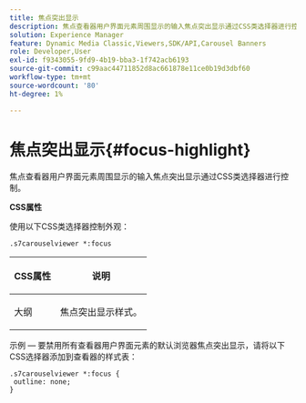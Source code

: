```yaml
---
title: 焦点突出显示
description: 焦点查看器用户界面元素周围显示的输入焦点突出显示通过CSS类选择器进行控制。
solution: Experience Manager
feature: Dynamic Media Classic,Viewers,SDK/API,Carousel Banners
role: Developer,User
exl-id: f9343055-9fd9-4b19-bba3-1f742acb6193
source-git-commit: c99aac44711852d8ac661878e11ce0b19d3dbf60
workflow-type: tm+mt
source-wordcount: '80'
ht-degree: 1%

---
```


# 焦点突出显示{#focus-highlight}

焦点查看器用户界面元素周围显示的输入焦点突出显示通过CSS类选择器进行控制。

<!--<a id="section_061E550C1C1D4DB2BD663A898895B38C"></a>-->

**CSS属性**

使用以下CSS类选择器控制外观：

```
.s7carouselviewer *:focus
```

<table id="table_94EE3F5BBE4547C0B4943471CEE7EDE4"> 
 <thead> 
  <tr> 
   <th colname="col1" class="entry"> <p> CSS属性 </p> </th> 
   <th colname="col2" class="entry"> <p>说明 </p> </th> 
  </tr> 
 </thead>
 <tbody> 
  <tr> 
   <td colname="col1"> <p> <span class="codeph"> 大纲  </span> </p> </td> 
   <td colname="col2"> <p>焦点突出显示样式。 </p> </td> 
  </tr> 
 </tbody> 
</table>

示例 — 要禁用所有查看器用户界面元素的默认浏览器焦点突出显示，请将以下CSS选择器添加到查看器的样式表：

```
.s7carouselviewer *:focus { 
 outline: none; 
}
```
